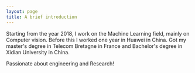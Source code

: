 ```yaml
---
layout: page
title: A brief introduction
---
```


Starting from the year 2018, I work on the Machine Learning field, mainly on Computer vision.
Before this I worked one year in Huawei in China.
Got my master's degree in Telecom Bretagne in France and Bachelor's degree in Xidian University in China.

Passionate about engineering and Research! 
